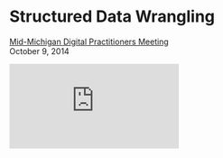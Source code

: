 Structured Data Wrangling
=========================

[Mid-Michigan Digital Practitioners Meeting](http://archives.msu.edu/about/conferences.php?about_conferences)  
October 9, 2014

![Throwing the lasso.](http://images.nypl.org/index.php?id=1192646&t=w "Throwing the lasso.")
